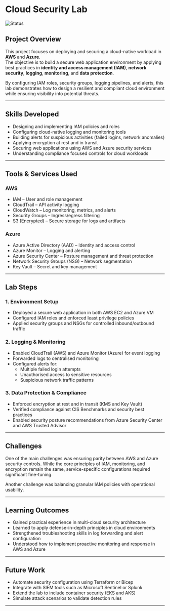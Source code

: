 # Cloud Security Lab  
![Status](https://img.shields.io/badge/status-In%20Development-yellow)

## Project Overview  
This project focuses on deploying and securing a cloud-native workload in **AWS** and **Azure**.  
The objective is to build a secure web application environment by applying best practices in **identity and access management (IAM)**, **network security**, **logging**, **monitoring**, and **data protection**.  

By configuring IAM roles, security groups, logging pipelines, and alerts, this lab demonstrates how to design a resilient and compliant cloud environment while ensuring visibility into potential threats.  

---

## Skills Developed
- Designing and implementing IAM policies and roles  
- Configuring cloud-native logging and monitoring tools  
- Building alerts for suspicious activities (failed logins, network anomalies)  
- Applying encryption at rest and in transit  
- Securing web applications using AWS and Azure security services  
- Understanding compliance focused controls for cloud workloads  

---

## Tools & Services Used  

### AWS
- IAM – User and role management  
- CloudTrail – API activity logging  
- CloudWatch – Log monitoring, metrics, and alerts  
- Security Groups – Ingress/egress filtering  
- S3 (Encrypted) – Secure storage for logs and artifacts  

### Azure
- Azure Active Directory (AAD) – Identity and access control  
- Azure Monitor – Logging and alerting  
- Azure Security Center – Posture management and threat protection  
- Network Security Groups (NSG) – Network segmentation  
- Key Vault – Secret and key management  

---

## Lab Steps  

### 1. Environment Setup
- Deployed a secure web application in both AWS EC2 and Azure VM  
- Configured IAM roles and enforced least privilege policies  
- Applied security groups and NSGs for controlled inbound/outbound traffic  

### 2. Logging & Monitoring
- Enabled CloudTrail (AWS) and Azure Monitor (Azure) for event logging  
- Forwarded logs to centralised monitoring  
- Configured alerts for:  
  - Multiple failed login attempts  
  - Unauthorised access to sensitive resources  
  - Suspicious network traffic patterns  

### 3. Data Protection & Compliance
- Enforced encryption at rest and in transit (KMS and Key Vault)  
- Verified compliance against CIS Benchmarks and security best practices  
- Enabled security posture recommendations from Azure Security Center and AWS Trusted Advisor  

---

## Challenges  
One of the main challenges was ensuring parity between AWS and Azure security controls. While the core principles of IAM, monitoring, and encryption remain the same, service-specific configurations required significant fine-tuning.  

Another challenge was balancing granular IAM policies with operational usability.  

---

## Learning Outcomes  
- Gained practical experience in multi-cloud security architecture  
- Learned to apply defense-in-depth principles in cloud environments  
- Strengthened troubleshooting skills in log forwarding and alert configuration  
- Understood how to implement proactive monitoring and response in AWS and Azure  

---

## Future Work  
- Automate security configuration using Terraform or Bicep  
- Integrate with SIEM tools such as Microsoft Sentinel or Splunk  
- Extend the lab to include container security (EKS and AKS)  
- Simulate attack scenarios to validate detection rules  

---
